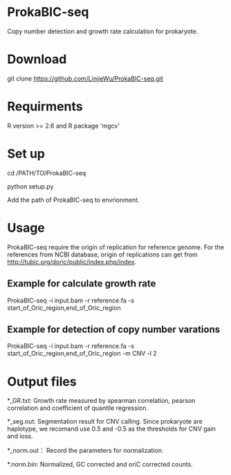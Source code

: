 # ProkaBIC-seq
Copy number detection and growth rate calculation for prokaryote.

# Download
git clone https://github.com/LinjieWu/ProkaBIC-seq.git

# Requirments
R version >= 2.6
and R package 'mgcv'

# Set up
cd /PATH/TO/ProkaBIC-seq

python setup.py

Add the path of ProkaBIC-seq to envrionment.

# Usage
ProkaBIC-seq require the origin of replication for reference genome. For the references from NCBI database, origin of replications can get from http://tubic.org/doric/public/index.php/index.
## Example for calculate growth rate
ProkaBIC-seq -i input.bam -r reference.fa -s start_of_Oric_region,end_of_Oric_region

## Example for detection of copy number varations
ProkaBIC-seq -i input.bam -r reference.fa -s start_of_Oric_region,end_of_Oric_region -m CNV -l 2

# Output files
*_GR.txt: Growth rate measured by spearman correlation, pearson correlation and coefficient of quantile regression.

*_seg.out: Segmentation result for CNV calling. Since prokaryote are haplotype, we recomand use 0.5 and -0.5 as the thresholds for CNV gain and loss.

*_norm.out： Record the parameters for normalization.

*.norm.bin: Normalized, GC corrected and oriC corrected counts.
